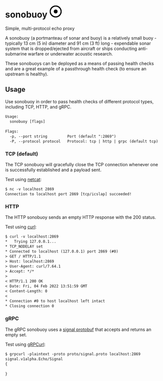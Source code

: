 # sonobuoy <img src="https://github.com/buzzsurfr/sonobuoy/raw/main/docs/img/dot-circle-regular.svg" alt="fa-dot-circle-regular" style="width: 40px; height: 40px;">

Simple, multi-protocol echo proxy

A sonobuoy (a portmanteau of sonar and buoy) is a relatively small buoy - typically 13 cm (5 in) diameter and 91 cm (3 ft) long - expendable sonar system that is dropped/ejected from aircraft or ships conducting anti-submarine warfare or underwater acoustic research.

These sonobuoys can be deployed as a means of passing health checks and are a great example of a passthrough health check (to ensure an upstream is healthy).

## Usage

Use sonobuoy in order to pass health checks of different protocol types, including TCP, HTTP, and gRPC.

```
Usage:
  sonobuoy [flags]

Flags:
  -p, --port string         Port (default ":2869")
  -P, --protocol protocol   Protocol: tcp | http | grpc (default tcp)
```

### TCP (default)

The TCP sonobuoy will gracefully close the TCP connection whenever one is successfully established and a payload sent.

Test using [netcat](http://netcat.sourceforge.net/):
```
$ nc -v localhost 2869
Connection to localhost port 2869 [tcp/icslap] succeeded!
```

### HTTP

The HTTP sonobuoy sends an empty HTTP response with the 200 status.

Test using [curl](https://curl.se/):
```
$ curl -v localhost:2869
*   Trying 127.0.0.1...
* TCP_NODELAY set
* Connected to localhost (127.0.0.1) port 2869 (#0)
> GET / HTTP/1.1
> Host: localhost:2869
> User-Agent: curl/7.64.1
> Accept: */*
>
< HTTP/1.1 200 OK
< Date: Fri, 04 Feb 2022 13:51:59 GMT
< Content-Length: 0
<
* Connection #0 to host localhost left intact
* Closing connection 0
```

### gRPC

The gRPC sonobuoy uses a [signal protobuf](https://github.com/buzzsurfr/sonobuoy/blob/main/proto/signal.proto) that accepts and returns an empty set.

Test using [gRPCurl](https://github.com/fullstorydev/grpcurl):
```
$ grpcurl -plaintext -proto proto/signal.proto localhost:2869 signal.v1alpha.Echo/Signal
{

}
```